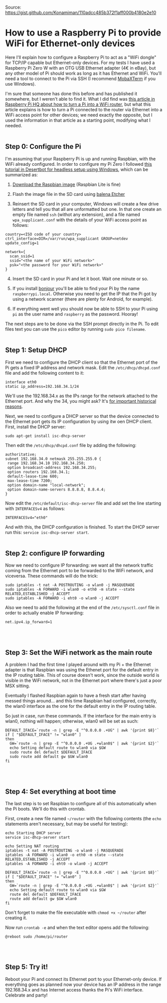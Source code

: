 Source: https://gist.github.com/Konamiman/110adcc485b372f1aff000b4180e2e10

# How to use a Raspberry Pi to provide WiFi for Ethernet-only devices

Here I'll explain how to configure a Raspberry Pi to act as a "WiFi dongle" for TCP/IP capable but Ethernet-only devices. For my tests I have used a Raspberry Pi Zero W with an OTG USB Ethernet adapter (4€ in eBay), but any other model of Pi should work as long as it has Ethernet and WiFi. You'll need a tool to connect to the Pi via SSH (I recommend [MobaXTerm](https://mobaxterm.mobatek.net) if you use Windows).

I'm sure that someone has done this before and has published it somewhere, but I weren't able to find it. What I did find was [this article in Raspberry Pi HQ about how to turn a Pi into a WiFi router](https://raspberrypihq.com/how-to-turn-a-raspberry-pi-into-a-wifi-router), but what this article explains is how to turn a Pi connected to the router via Ethernet into a WiFi access point for other devices; we need exactly the opposite, but I used the information in that article as a starting point, modifying what I needed.
<br/><br/>

## Step 0: Configure the Pi

I'm assuming that your Raspberry Pi is up and running Raspbian, with the WiFi already configured. In order to configure my Pi Zero I followed [this tutorial in Desertbot for headless setup using Windows](https://desertbot.io/blog/headless-pi-zero-w-wifi-setup-windows), which can be summarized as:

1. [Download the Raspbian image](https://www.raspberrypi.org/downloads/raspbian/) (Raspbian Lite is fine)

2. Flash the image file in the SD card using [balena Etcher](https://www.balena.io/etcher)

3. Reinsert the SD card in your computer, Windows will create a few drive letters and tell you that all are unformatted but one. In that one create an empty file named `ssh` (withot any extension), and a file named `wpa_supplicant.conf` with the details of your WiFi access point as follows:

```
country=<ISO code of your country>
ctrl_interface=DIR=/var/run/wpa_supplicant GROUP=netdev
update_config=1

network={
  scan_ssid=1
  ssid="<the name of your WiFi network>"
  psk="<the password for your WiFi network>"
}
```

4. Insert the SD card in your Pi and let it boot. Wait one minute or so.

5. If you install [bonjour](https://support.apple.com/kb/DL999?locale=en_US) you'll be able to find your Pi by the name `raspberrypi.local`. Otherwise you need to get the IP that the Pi got by using a network scanner (there are plenty for Android, for example).

6. If everything went well you should now be able to SSH to your Pi using `pi` as the user name and `raspberry` as the password. Hooray!

The next steps are to be done via the SSH prompt directly in the Pi. To edit files text you can use the `pico` editor by running `sudo pico filename`.
<br/><br/>


## Step 1: Setup DHCP

First we need to configure the DHCP client so that the Ethernet port of the Pi gets a fixed IP address and network mask. Edit the `/etc/dhcp/dhcpd.conf` file and add the following content to it:

```
interface eth0
static ip_address=192.168.34.1/24
```

We'll use the 192.168.34.x as the IPs range for the network attached to the Ethernet port. And why the 34, you might ask? It's [for important historical reasons](https://www.konamiman.com/mato34/index-e.html).

Next, we need to configure a DHCP server so that the device connected to the Ethernet port gets its IP configuration by using itw oen DHCP client. First, install the DHCP server:

```
sudo apt-get install isc-dhcp-server
```

Then edit the `/etc/dhcp/dhcpd.conf` file by adding the following:

```
authoritative;
subnet 192.168.34.0 netmask 255.255.255.0 {
 range 192.168.34.10 192.168.34.250;
 option broadcast-address 192.168.34.255;
 option routers 192.168.34.1;
 default-lease-time 600;
 max-lease-time 7200;
 option domain-name "local-network";
 option domain-name-servers 8.8.8.8, 8.8.4.4;
}
```

Now edit the `/etc/default/isc-dhcp-server` file and add set the line starting with `INTERFACESv4` as follows:

```
INTERFACESv4="eth0"
```

And with this, the DHCP configuration is finished. To start the DHCP server run this: `service isc-dhcp-server start`.
<br/><br/>


## Step 2: configure IP forwarding

Now we need to configure IP forwarding: we want all the network traffic coming from the Ethernet port to be forwarded to the WiFi network, and viceversa. These commands will do the trick:

```
sudo iptables -t nat -A POSTROUTING -o wlan0 -j MASQUERADE
sudo iptables -A FORWARD -i wlan0 -o eth0 -m state --state RELATED,ESTABLISHED -j ACCEPT
sudo iptables -A FORWARD -i eht0 -o wlan0 -j ACCEPT
```

Also we need to add the following at the end of the `/etc/sysctl.conf` file in order to actually enable IP forwarding:

```
net.ipv4.ip_forward=1
```
<br/><br/>


## Step 3: Set the WiFi network as the main route

A problem I had the first time I played around with my Pi + the Ethernet adapter is that Raspbian was using the Ethenet port for the default entry in the IP routing table. This of course doesn't work, since the outside world is visible in the WiFi network, not in the Ethernet port where there's just a poor MSX sitting.

Eventually I flashed Raspbian again to have a fresh start after having messed things around... and this time Raspbian had configured, correctly, the wlan0 interface as the one for the default entry in the IP routing table.

So just in case, run these commands. If the interface for the main entry is wlan0, nothing will happen; otherwise, wlan0 will be set as such:

```
DEFAULT_IFACE=`route -n | grep -E "^0.0.0.0 .+UG" | awk '{print $8}'`
if [ "$DEFAULT_IFACE" != "wlan0" ]
then
  GW=`route -n | grep -E "^0.0.0.0 .+UG .+wlan0$" | awk '{print $2}'`
  echo Setting default route to wlan0 via $GW
  sudo route del default $DEFAULT_IFACE
  sudo route add default gw $GW wlan0
fi
```
<br/><br/>


## Step 4: Set everything at boot time

The last step is to set Raspbian to configure all of this automatically when the Pi boots. We'll do this with crontab.

First, create a new file named `~/router` with the following contents (the `echo` statements aren't necessary, but may be useful for testing):

```
echo Starting DHCP server
service isc-dhcp-server start

echo Setting NAT routing
iptables -t nat -A POSTROUTING -o wlan0 -j MASQUERADE
iptables -A FORWARD -i wlan0 -o eth0 -m state --state RELATED,ESTABLISHED -j ACCEPT
iptables -A FORWARD -i eht0 -o wlan0 -j ACCEPT

DEFAULT_IFACE=`route -n | grep -E "^0.0.0.0 .+UG" | awk '{print $8}'`
if [ "$DEFAULT_IFACE" != "wlan0" ]
then
  GW=`route -n | grep -E "^0.0.0.0 .+UG .+wlan0$" | awk '{print $2}'`
  echo Setting default route to wlan0 via $GW
  route del default $DEFAULT_IFACE
  route add default gw $GW wlan0
fi
```

Don't forget to make the file executable with `chmod +x ~/router` after creating it.

Now run `crontab -e` and when the text editor opens add the following:

```
@reboot sudo /home/pi/router
```
<br/><br/>


## Step 5: Try it!

Reboot your Pi and connect its Ethernet port to your Ethernet-only device. If everything goes as planned now your device has an IP address in the range 192.168.34.x and has Internet access thanks the Pi's WiFi interface. Celebrate and party!
